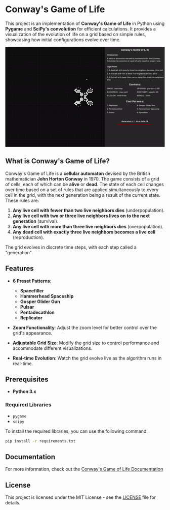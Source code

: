 # Conway's Game of Life

This project is an implementation of **Conway's Game of Life** in Python using **Pygame** and **SciPy's convolution** for efficient calculations. It provides a visualization of the evolution of life on a grid based on simple rules, showcasing how initial configurations evolve over time.

![Demo](/src/assets/images/demo.gif)


## What is Conway's Game of Life?

Conway's Game of Life is a **cellular automaton** devised by the British mathematician **John Horton Conway** in 1970. The game consists of a grid of cells, each of which can be **alive** or **dead**. The state of each cell changes over time based on a set of rules that are applied simultaneously to every cell in the grid, with the next generation being a result of the current state. These rules are:

1. **Any live cell with fewer than two live neighbors dies** (underpopulation).
2. **Any live cell with two or three live neighbors lives on to the next generation** (survival).
3. **Any live cell with more than three live neighbors dies** (overpopulation).
4. **Any dead cell with exactly three live neighbors becomes a live cell** (reproduction).

The grid evolves in discrete time steps, with each step called a "generation".

## Features

- **6 Preset Patterns**: 
  - **Spacefiller**
  - **Hammerhead Spaceship**
  - **Gosper Glider Gun**
  - **Pulsar**
  - **Pentadecathlon**
  - **Replicator**
  
- **Zoom Functionality**: Adjust the zoom level for better control over the grid's appearance.
- **Adjustable Grid Size**: Modify the grid size to control performance and accommodate different visualizations.
- **Real-time Evolution**: Watch the grid evolve live as the algorithm runs in real-time.

## Prerequisites

- **Python 3.x**

### Required Libraries

- `pygame`
- `scipy`

To install the required libraries, you can use the following command:

```bash
pip install -r requirements.txt
```

## Documentation

For more information, check out the [Conway's Game of Life Documentation](/docs/Conways%20Game%20of%20Life.docx)

## License

This project is licensed under the MIT License - see the [LICENSE](/docs/LICENSE) file for details.